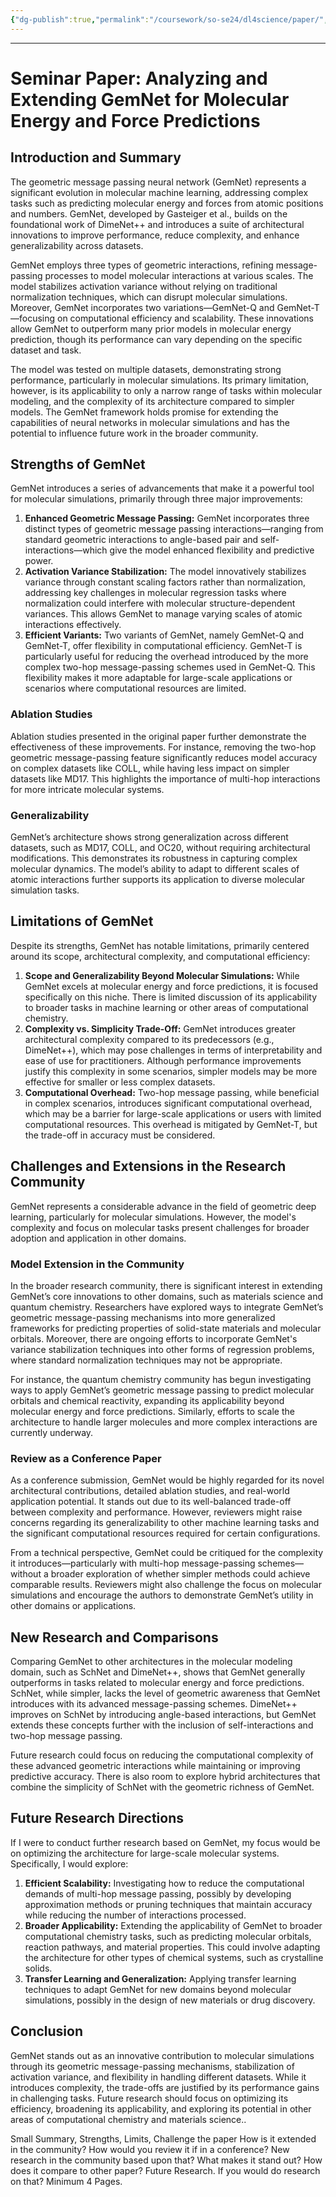 ```yaml
---
{"dg-publish":true,"permalink":"/coursework/so-se24/dl4science/paper/","noteIcon":""}
---
```


---



# Seminar Paper: Analyzing and Extending GemNet for Molecular Energy and Force Predictions

## Introduction and Summary

The geometric message passing neural network (GemNet) represents a significant evolution in molecular machine learning, addressing complex tasks such as predicting molecular energy and forces from atomic positions and numbers. GemNet, developed by Gasteiger et al., builds on the foundational work of DimeNet++ and introduces a suite of architectural innovations to improve performance, reduce complexity, and enhance generalizability across datasets.

GemNet employs three types of geometric interactions, refining message-passing processes to model molecular interactions at various scales. The model stabilizes activation variance without relying on traditional normalization techniques, which can disrupt molecular simulations. Moreover, GemNet incorporates two variations—GemNet-Q and GemNet-T—focusing on computational efficiency and scalability. These innovations allow GemNet to outperform many prior models in molecular energy prediction, though its performance can vary depending on the specific dataset and task.

The model was tested on multiple datasets, demonstrating strong performance, particularly in molecular simulations. Its primary limitation, however, is its applicability to only a narrow range of tasks within molecular modeling, and the complexity of its architecture compared to simpler models. The GemNet framework holds promise for extending the capabilities of neural networks in molecular simulations and has the potential to influence future work in the broader community.

## Strengths of GemNet

GemNet introduces a series of advancements that make it a powerful tool for molecular simulations, primarily through three major improvements:  
1. **Enhanced Geometric Message Passing:** GemNet incorporates three distinct types of geometric message passing interactions—ranging from standard geometric interactions to angle-based pair and self-interactions—which give the model enhanced flexibility and predictive power.
2. **Activation Variance Stabilization:** The model innovatively stabilizes variance through constant scaling factors rather than normalization, addressing key challenges in molecular regression tasks where normalization could interfere with molecular structure-dependent variances. This allows GemNet to manage varying scales of atomic interactions effectively.
3. **Efficient Variants:** Two variants of GemNet, namely GemNet-Q and GemNet-T, offer flexibility in computational efficiency. GemNet-T is particularly useful for reducing the overhead introduced by the more complex two-hop message-passing schemes used in GemNet-Q. This flexibility makes it more adaptable for large-scale applications or scenarios where computational resources are limited.

### Ablation Studies
Ablation studies presented in the original paper further demonstrate the effectiveness of these improvements. For instance, removing the two-hop geometric message-passing feature significantly reduces model accuracy on complex datasets like COLL, while having less impact on simpler datasets like MD17. This highlights the importance of multi-hop interactions for more intricate molecular systems.

### Generalizability
GemNet’s architecture shows strong generalization across different datasets, such as MD17, COLL, and OC20, without requiring architectural modifications. This demonstrates its robustness in capturing complex molecular dynamics. The model’s ability to adapt to different scales of atomic interactions further supports its application to diverse molecular simulation tasks.

## Limitations of GemNet

Despite its strengths, GemNet has notable limitations, primarily centered around its scope, architectural complexity, and computational efficiency:

1. **Scope and Generalizability Beyond Molecular Simulations:** While GemNet excels at molecular energy and force predictions, it is focused specifically on this niche. There is limited discussion of its applicability to broader tasks in machine learning or other areas of computational chemistry.
2. **Complexity vs. Simplicity Trade-Off:** GemNet introduces greater architectural complexity compared to its predecessors (e.g., DimeNet++), which may pose challenges in terms of interpretability and ease of use for practitioners. Although performance improvements justify this complexity in some scenarios, simpler models may be more effective for smaller or less complex datasets.
3. **Computational Overhead:** Two-hop message passing, while beneficial in complex scenarios, introduces significant computational overhead, which may be a barrier for large-scale applications or users with limited computational resources. This overhead is mitigated by GemNet-T, but the trade-off in accuracy must be considered.

## Challenges and Extensions in the Research Community

GemNet represents a considerable advance in the field of geometric deep learning, particularly for molecular simulations. However, the model's complexity and focus on molecular tasks present challenges for broader adoption and application in other domains.

### Model Extension in the Community
In the broader research community, there is significant interest in extending GemNet’s core innovations to other domains, such as materials science and quantum chemistry. Researchers have explored ways to integrate GemNet’s geometric message-passing mechanisms into more generalized frameworks for predicting properties of solid-state materials and molecular orbitals. Moreover, there are ongoing efforts to incorporate GemNet's variance stabilization techniques into other forms of regression problems, where standard normalization techniques may not be appropriate.

For instance, the quantum chemistry community has begun investigating ways to apply GemNet’s geometric message passing to predict molecular orbitals and chemical reactivity, expanding its applicability beyond molecular energy and force predictions. Similarly, efforts to scale the architecture to handle larger molecules and more complex interactions are currently underway.

### Review as a Conference Paper
As a conference submission, GemNet would be highly regarded for its novel architectural contributions, detailed ablation studies, and real-world application potential. It stands out due to its well-balanced trade-off between complexity and performance. However, reviewers might raise concerns regarding its generalizability to other machine learning tasks and the significant computational resources required for certain configurations.

From a technical perspective, GemNet could be critiqued for the complexity it introduces—particularly with multi-hop message-passing schemes—without a broader exploration of whether simpler methods could achieve comparable results. Reviewers might also challenge the focus on molecular simulations and encourage the authors to demonstrate GemNet’s utility in other domains or applications.

## New Research and Comparisons

Comparing GemNet to other architectures in the molecular modeling domain, such as SchNet and DimeNet++, shows that GemNet generally outperforms in tasks related to molecular energy and force predictions. SchNet, while simpler, lacks the level of geometric awareness that GemNet introduces with its advanced message-passing schemes. DimeNet++ improves on SchNet by introducing angle-based interactions, but GemNet extends these concepts further with the inclusion of self-interactions and two-hop message passing.

Future research could focus on reducing the computational complexity of these advanced geometric interactions while maintaining or improving predictive accuracy. There is also room to explore hybrid architectures that combine the simplicity of SchNet with the geometric richness of GemNet.

## Future Research Directions

If I were to conduct further research based on GemNet, my focus would be on optimizing the architecture for large-scale molecular systems. Specifically, I would explore:
1. **Efficient Scalability:** Investigating how to reduce the computational demands of multi-hop message passing, possibly by developing approximation methods or pruning techniques that maintain accuracy while reducing the number of interactions processed.
2. **Broader Applicability:** Extending the applicability of GemNet to broader computational chemistry tasks, such as predicting molecular orbitals, reaction pathways, and material properties. This could involve adapting the architecture for other types of chemical systems, such as crystalline solids.
3. **Transfer Learning and Generalization:** Applying transfer learning techniques to adapt GemNet for new domains beyond molecular simulations, possibly in the design of new materials or drug discovery.

## Conclusion

GemNet stands out as an innovative contribution to molecular simulations through its geometric message-passing mechanisms, stabilization of activation variance, and flexibility in handling different datasets. While it introduces complexity, the trade-offs are justified by its performance gains in challenging tasks. Future research should focus on optimizing its efficiency, broadening its applicability, and exploring its potential in other areas of computational chemistry and materials science..




Small Summary, Strengths, Limits, Challenge the paper
How is it extended in the community?
How would you review it if in a conference? 
New research in the community based upon that?
What makes it stand out? 
How does it compare to other paper? 
Future Research. 
If you would do research on that? Minimum 4 Pages.
